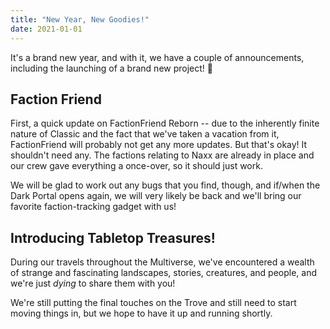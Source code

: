 ```yaml
---
title: "New Year, New Goodies!"
date: 2021-01-01
---
```


It's a brand new year, and with it, we have a couple of announcements, including the launching of a brand new project! :tada:

<!--more-->

## Faction Friend

First, a quick update on FactionFriend Reborn -- due to the inherently finite nature of Classic and the fact that we've taken a vacation from it, FactionFriend will probably not get any more updates. But that's okay! It shouldn't need any. The factions relating to Naxx are already in place and our crew gave everything a once-over, so it should just work.

We will be glad to work out any bugs that you find, though, and if/when the Dark Portal opens again, we will very likely be back and we'll bring our favorite faction-tracking gadget with us!

## Introducing Tabletop Treasures!

During our travels throughout the Multiverse, we've encountered a wealth of strange and fascinating landscapes, stories, creatures, and people, and we're just _dying_ to share them with you!

We're still putting the final touches on the Trove and still need to start moving things in, but we hope to have it up and running shortly.
